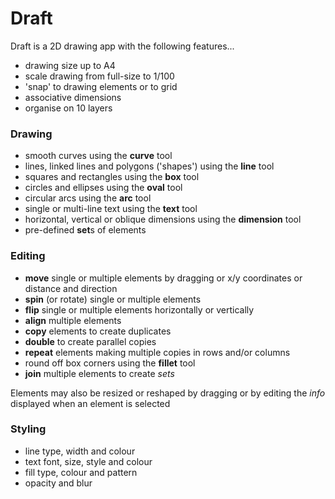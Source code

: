 <h1>Draft</h1>
Draft is a 2D drawing app with the following features...
<ul>
  <li>drawing size up to A4</li>
  <li>scale drawing from full-size to 1/100</li>
  <li>'snap' to drawing elements or to grid</li>
  <li>associative dimensions</li>
  <li>organise on 10 layers</li>
</ul>
<h3>Drawing</h3>
<ul>
  <li>smooth curves using the <b>curve</b> tool</li>
  <li>lines, linked lines and polygons ('shapes') using the <b>line</b> tool</li>
  <li>squares and rectangles using the <b>box</b> tool</li>
  <li>circles and ellipses using the <b>oval</b> tool</li>
  <li>circular arcs using the <b>arc</b> tool</li>
  <li>single or multi-line text using the <b>text</b> tool</li>
  <li>horizontal, vertical or oblique dimensions using the <b>dimension</b> tool</li>
  <li>pre-defined <b>set</b>s of elements</li>
</ul>
<h3>Editing</h3>
<ul>
  <li><b>move</b> single or multiple elements by dragging or x/y coordinates or distance and direction</li>
  <li><b>spin</b> (or rotate) single or multiple elements</li>
  <li><b>flip</b> single or multiple elements horizontally or vertically</li>
  <li><b>align</b> multiple elements</li>
  <li><b>copy</b> elements to create duplicates</li>
  <li><b>double</b> to create parallel copies</li>
  <li><b>repeat</b> elements making multiple copies in rows and/or columns</li>
  <li>round off box corners using the <b>fillet</b> tool</li>
  <li><b>join</b> multiple elements to create <i>sets</i></li>
</ul>
Elements may also be resized or reshaped by dragging or by editing the <i>info</i> displayed when an element is selected

<h3>Styling</h3>
<ul>
  <li>line type, width and colour</li>
  <li>text font, size, style and colour</li>
  <li>fill type, colour and pattern</li>
  <li>opacity and blur</li>
</ul>
